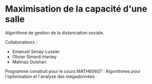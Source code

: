 # Maximisation de la capacité d'une salle

Algorithme de gestion de la distanciation sociale.

Collaborateurs : 

- Emanuel Senay-Lussier 
- Olivier Simard-Hanley 
- Mahnaz Golshan 

Programme construit pour le cours MATH60607 : Algorithmes pour l'optimisation et l'analyse des mégadonnées
